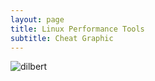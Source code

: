 ```yaml
---
layout: page
title: Linux Performance Tools
subtitle: Cheat Graphic
---
```


![dilbert](https://raw.githubusercontent.com/lukehinds/lukehinds.github.io/master/img/img/linuxperftools.jpeg)
